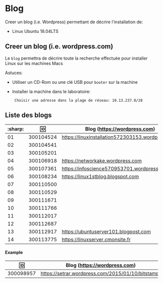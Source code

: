 
# Blog


Creer un blog (i.e. Wordpress) permettant de décrire l'installation de:

* Linux Ubuntu 18.04LTS

## Creer un blog (i.e. wordpress.com)

Le `blog` permettra de décrire toute la recherche effectuée pour installer Linux sur les machines Macs

Astuces: 

* Utiliser un CD-Rom ou une clé USB pour `booter` sur la machine

* Installer la machine dans le laboratoire:

       Choisir une adresse dans la plage de réseau: 10.13.237.0/28
       
## Liste des blogs

| :sharp: | :id:      |   Blog (https://wordpress.com)                           | Serveur      |
|---------|-----------|----------------------------------------------------------|--------------|
| 01      | 300104524 |  https://linuxinstallation572303153.wordpress.com        | 10.13.237.19 |
| 02      | 300104541 |                                                          |              |
| 03      | 300105201 |                                                          |              |
| 04      | 300106918 |  https://networkake.wordpress.com                        | 10.13.237.18 |
| 05      | 300107361 |  https://infoscience570953701.wordpress.com              | 10.13.237.99 |
| 06      | 300108234 |  https://linux1stblog.blogspot.com                       | 10.13.237.55 |
| 07      | 300110500 |                                                          | 10.13.237.75 |
| 08      | 300110529 |                                                          | 10.13.237.80 |
| 09      | 300111671 |                                                          | 10.13.237.63 |
| 10      | 300111766 |                                                          | 10.13.237.66 |
| 11      | 300112017 |                                                          | 10.13.237.60 |
| 12      | 300112687 |                                                          | 10.13.237.87 |
| 13      | 300112917 | https://ubuntuserver101.blogpost.com                     | 10.13.237.79 |
| 14      | 300113775 | https://linuxserver.cmonsite.fr                          | 10.13.237.77 |

#### Example

| :id:      |   Blog (https://wordpress.com)                          |
|-----------|---------------------------------------------------------|
| 300098957 | https://setrar.wordpress.com/2015/01/10/bitstamp/       | 


